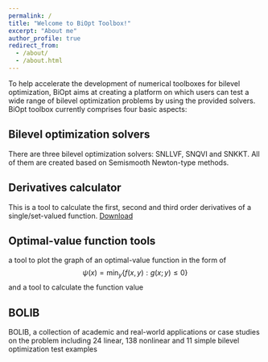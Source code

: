 ```yaml
---
permalink: /
title: "Welcome to BiOpt Toolbox!"
excerpt: "About me"
author_profile: true
redirect_from: 
  - /about/
  - /about.html
---
```


To help accelerate the development of numerical toolboxes for bilevel optimization, BiOpt aims at creating a platform on which users can test a wide range of bilevel optimization problems by using the provided solvers. BiOpt toolbox currently comprises four basic aspects:

Bilevel optimization solvers
---
There are three bilevel optimization solvers: SNLLVF, SNQVI and SNKKT. All of them are created based on Semismooth Newton-type methods. 

Derivatives calculator
---
This is a tool to calculate the first, second and third order derivatives of a single/set-valued function. [Download](\files\GetDerivatives.zip)

Optimal-value function tools
---
a tool to plot the graph of an optimal-value function in the form of  $$\psi(x) = \min_{y} \{f(x, y):g(x; y)\leq 0\}$$ and a tool to calculate the function value

BOLIB
---
BOLIB,  a collection of academic and real-world applications or case studies on the problem including 24 linear, 138 nonlinear and 11 simple bilevel optimization test examples 
